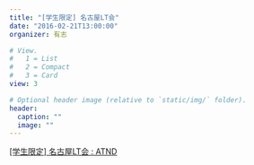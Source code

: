```yaml
---
title: "[学生限定] 名古屋LT会"
date: "2016-02-21T13:00:00"
organizer: 有志

# View.
#   1 = List
#   2 = Compact
#   3 = Card
view: 3

# Optional header image (relative to `static/img/` folder).
header:
  caption: ""
  image: ""
---
```


[[学生限定] 名古屋LT会 : ATND](https://atnd.org/events/73803)
